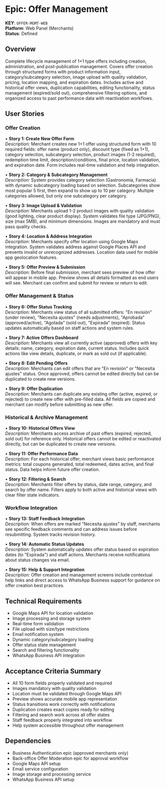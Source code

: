 # Epic: Offer Management
**KEY**: `OFFER-MGMT-WEB`  
**Platform**: Web Panel (Merchants)  
**Status**: Defined  

## Overview
Complete lifecycle management of 1+1 type offers including creation, administration, and post-publication management. Covers offer creation through structured forms with product information input, category/subcategory selection, image upload with quality validation, pricing, location mapping, and expiration dates. Includes active and historical offer views, duplication capabilities, editing functionality, status management (expired/sold out), comprehensive filtering options, and organized access to past performance data with reactivation workflows.

## User Stories

### Offer Creation

• **Story 1: Create New Offer Form**  
  *Description:* Merchant creates new 1+1 offer using structured form with 10 required fields: offer name (product only), discount type (fixed as 1+1), category selection, subcategory selection, product images (1-2 required), redemption time limit, description/conditions, final price, location validation, and expiration date. Form includes real-time validation and help integration.

• **Story 2: Category & Subcategory Management**  
  *Description:* System provides category selection (Gastronomía, Farmacia) with dynamic subcategory loading based on selection. Subcategories show most popular 5 first, then expand to show up to 10 per category. Multiple categories allowed, but only one subcategory per category.

• **Story 3: Image Upload & Validation**  
  *Description:* Merchants upload 1-2 product images with quality validation (good lighting, clear product display). System validates file type (JPG/PNG), size (max 5MB), and minimum dimensions. Images are mandatory and must pass quality checks.

• **Story 4: Location & Address Integration**  
  *Description:* Merchants specify offer location using Google Maps integration. System validates address against Google Places API and prevents invalid or unrecognized addresses. Location data used for mobile app geolocation features.

• **Story 5: Offer Preview & Submission**  
  *Description:* Before final submission, merchant sees preview of how offer will appear in mobile app. Preview shows all details formatted as end users will see. Merchant can confirm and submit for review or return to edit.

### Offer Management & Status

• **Story 6: Offer Status Tracking**  
  *Description:* Merchants view status of all submitted offers: "En revisión" (under review), "Necesita ajustes" (needs adjustments), "Aprobada" (approved/active), "Agotada" (sold out), "Expirada" (expired). Status updates automatically based on staff actions and system rules.

• **Story 7: Active Offers Dashboard**  
  *Description:* Merchants view all currently active (approved) offers with key details: name, category, expiration date, current status. Includes quick actions like view details, duplicate, or mark as sold out (if applicable).

• **Story 8: Edit Pending Offers**  
  *Description:* Merchants can edit offers that are "En revisión" or "Necesita ajustes" status. Once approved, offers cannot be edited directly but can be duplicated to create new versions.

• **Story 9: Offer Duplication**  
  *Description:* Merchants can duplicate any existing offer (active, expired, or rejected) to create new offer with pre-filled data. All fields are copied and merchant can modify before submitting as new offer.

### Historical & Archive Management

• **Story 10: Historical Offers View**  
  *Description:* Merchants access archive of past offers (expired, rejected, sold out) for reference only. Historical offers cannot be edited or reactivated directly, but can be duplicated to create new versions.

• **Story 11: Offer Performance Data**  
  *Description:* For each historical offer, merchant views basic performance metrics: total coupons generated, total redeemed, dates active, and final status. Data helps inform future offer creation.

• **Story 12: Filtering & Search**  
  *Description:* Merchants filter offers by status, date range, category, and search by offer name. Filters apply to both active and historical views with clear filter state indicators.

### Workflow Integration

• **Story 13: Staff Feedback Integration**  
  *Description:* When offers are marked "Necesita ajustes" by staff, merchants see specific feedback comments and can address issues before resubmitting. System tracks revision history.

• **Story 14: Automatic Status Updates**  
  *Description:* System automatically updates offer status based on expiration dates (to "Expirada") and staff actions. Merchants receive notifications about status changes via email.

• **Story 15: Help & Support Integration**  
  *Description:* Offer creation and management screens include contextual help links and direct access to WhatsApp Business support for guidance on offer creation best practices.

## Technical Requirements

- Google Maps API for location validation
- Image processing and storage system
- Real-time form validation
- File upload with size/type restrictions
- Email notification system
- Dynamic category/subcategory loading
- Offer status state management
- Search and filtering functionality
- WhatsApp Business API integration

## Acceptance Criteria Summary

- All 10 form fields properly validated and required
- Images mandatory with quality validation
- Location must be validated through Google Maps API
- Preview shows accurate mobile app representation
- Status transitions work correctly with notifications
- Duplication creates exact copies ready for editing
- Filtering and search work across all offer states
- Staff feedback properly integrated into workflow
- Help system accessible throughout offer management

## Dependencies

- Business Authentication epic (approved merchants only)
- Back-office Offer Moderation epic for approval workflow
- Google Maps API setup
- Email service configuration
- Image storage and processing service
- WhatsApp Business API setup
